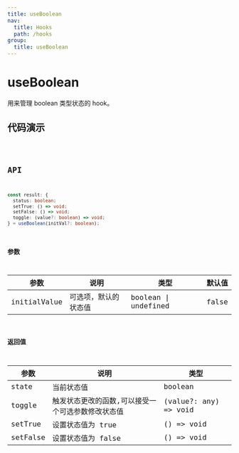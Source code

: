 ```yaml
---
title: useBoolean
nav:
  title: Hooks
  path: /hooks
group:
  title: useBoolean
---
```


# useBoolean

用来管理 boolean 类型状态的 hook。

## 代码演示

<code src="./demo/demo1.tsx" />

## API

```typescript
const result: {
  status: boolean;
  setTrue: () => void;
  setFalse: () => void;
  toggle: (value?: boolean) => void;
} = useBoolean(initVal?: boolean);
```

### 参数

| 参数         | 说明                 | 类型                 | 默认值 |
| ------------ | -------------------- | -------------------- | ------ |
| initialValue | 可选项，默认的状态值 | boolean \| undefined | false  |

### 返回值

| 参数     | 说明                                              | 类型                  |
| -------- | ------------------------------------------------- | --------------------- |
| state    | 当前状态值                                        | boolean               |
| toggle   | 触发状态更改的函数,可以接受一个可选参数修改状态值 | (value?: any) => void |
| setTrue  | 设置状态值为 true                                 | () => void            |
| setFalse | 设置状态值为 false                                | () => void            |
